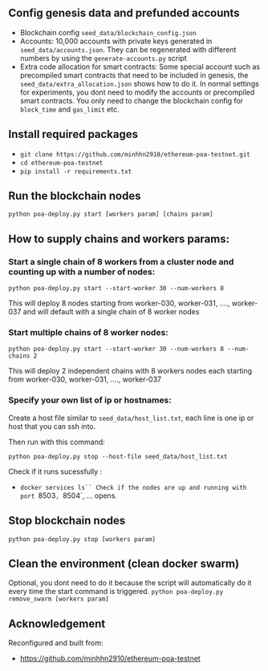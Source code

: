 ## Config genesis data and prefunded accounts

* Blockchain config `seed_data/blockchain_config.json`
* Accounts: 10,000 accounts with private keys generated in `seed_data/accounts.json`. They can be regenerated with different numbers by using the `generate-accounts.py` script
* Extra code allocation for smart contracts: Some special account such as precompiled smart contracts that need to be included in genesis, the `seed_data/extra_allocation.json` shows how to do it.
In normal settings for experiments, you dont need to modify the accounts or precompiled smart contracts. You only need to change the blockchain config for `block_time` and `gas_limit` etc.

## Install required packages
  * `git clone https://github.com/minhhn2910/ethereum-poa-testnet.git`
  * `cd ethereum-poa-testnet`
  * `pip install -r requirements.txt`


## Run the blockchain nodes

`python poa-deploy.py start [workers param] [chains param]`

## How to supply chains and workers params:

### Start a single chain of 8 workers from a cluster node and counting up with a number of nodes:
`python poa-deploy.py start --start-worker 30 --num-workers 8`

This will deploy 8 nodes starting from worker-030, worker-031, ...., worker-037 and will default with a single chain of 8 worker nodes 

### Start multiple chains of 8 worker nodes:
`python poa-deploy.py start --start-worker 30 --num-workers 8 --num-chains 2`

This will deploy 2 independent chains with 8 workers nodes each starting from worker-030, worker-031, ...., worker-037

### Specify your own list of ip or hostnames:

Create a host file similar to `seed_data/host_list.txt`, each line is one ip or host that you can ssh into.

Then run with this command:

`python poa-deploy.py stop --host-file seed_data/host_list.txt`


Check if it runs sucessfully :
  * `docker services ls``
Check if the nodes are up and running with port `8503`, `8504`, ... opens.

## Stop blockchain nodes

`python poa-deploy.py stop [workers param]`


## Clean the environment (clean docker swarm)
Optional, you dont need to do it because the script will automatically do it every time the start command is triggered.
`python poa-deploy.py remove_swarm [workers param]`


## Acknowledgement
Reconfigured and built from:
  * https://github.com/minhhn2910/ethereum-poa-testnet
